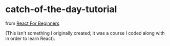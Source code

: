 # catch-of-the-day-tutorial

from [React For Beginners](http://reactforbeginners.com)

(This isn't something I originally created; it was a course I coded along with in order to learn React).
